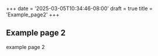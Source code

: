 +++
date = '2025-03-05T10:34:46-08:00'
draft = true
title = 'Example_page2'
+++

## Example page 2
example page 2